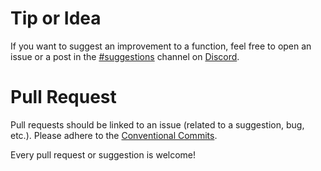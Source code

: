 # Tip or Idea

If you want to suggest an improvement to a function, feel free to open an issue or a post in the [#suggestions](https://discord.com/channels/1203686512345088040/1205214684232290364) channel on [Discord](https://discord.gg/jyKwtnMgvx).

# Pull Request

Pull requests should be linked to an issue (related to a suggestion, bug, etc.). Please adhere to the [Conventional Commits](https://www.conventionalcommits.org/en/v1.0.0/).

Every pull request or suggestion is welcome!

